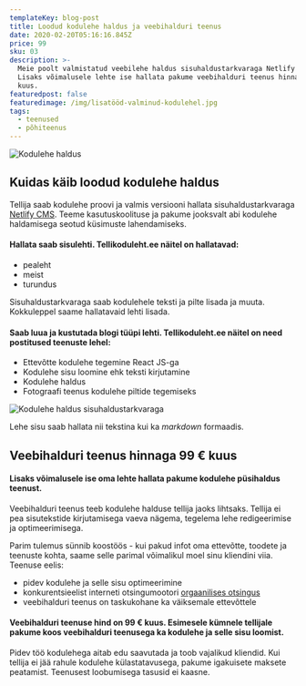 ```yaml
---
templateKey: blog-post
title: Loodud kodulehe haldus ja veebihalduri teenus
date: 2020-02-20T05:16:16.845Z
price: 99
sku: 03
description: >-
  Meie poolt valmistatud veebilehe haldus sisuhaldustarkvaraga Netlify CMS.
  Lisaks võimalusele lehte ise hallata pakume veebihalduri teenus hinnaga 99 €
  kuus.
featuredpost: false
featuredimage: /img/lisatööd-valminud-kodulehel.jpg
tags:
  - teenused
  - põhiteenus
---
```


![Kodulehe haldus](/img/kodulehe-haldus.jpg "Kodulehe haldus")

## Kuidas käib loodud kodulehe haldus

Tellija saab kodulehe proovi ja valmis versiooni hallata sisuhaldustarkvaraga [Netlify CMS](https://www.netlifycms.org/). Teeme kasutuskoolituse ja pakume jooksvalt abi kodulehe haldamisega seotud küsimuste lahendamiseks.

#### Hallata saab sisulehti. Tellikoduleht.ee näitel on hallatavad:

- pealeht
- meist
- turundus

Sisuhaldustarkvaraga saab kodulehele teksti ja pilte lisada ja muuta. Kokkuleppel saame hallatavaid lehti lisada.

#### Saab luua ja kustutada blogi tüüpi lehti. Tellikoduleht.ee näitel on need postitused teenuste lehel:

- Ettevõtte kodulehe tegemine React JS-ga
- Kodulehe sisu loomine ehk teksti kirjutamine
- Kodulehe haldus
- Fotograafi teenus kodulehe piltide tegemiseks

![Kodulehe haldus sisuhaldustarkvaraga](/img/kodulehe-haldus-sisuhaldustarkvaraga.jpg "Kodulehe haldus sisuhaldustarkvaraga")

Lehe sisu saab hallata nii tekstina kui ka _markdown_ formaadis.

## Veebihalduri teenus hinnaga 99 € kuus

#### Lisaks võimalusele ise oma lehte hallata pakume kodulehe püsihaldus teenust.

Veebihalduri teenus teeb kodulehe halduse tellija jaoks lihtsaks. Tellija ei pea sisutekstide kirjutamisega vaeva nägema, tegelema lehe redigeerimise ja optimeerimisega.

Parim tulemus sünnib koostöös - kui pakud infot oma ettevõtte, toodete ja teenuste kohta, saame selle parimal võimalikul moel sinu kliendini viia. Teenuse eelis:

- pidev kodulehe ja selle sisu optimeerimine
- konkurentsieelist interneti otsingumootori [orgaanilises otsingus](https://support.google.com/google-ads/answer/6054492?hl=et)
- veebihalduri teenus on taskukohane ka väiksemale ettevõttele

#### Veebihalduri teenuse hind on 99 € kuus. Esimesele kümnele tellijale pakume koos veebihalduri teenusega ka kodulehe ja selle sisu loomist.

Pidev töö kodulehega aitab edu saavutada ja toob vajalikud kliendid. Kui tellija ei jää rahule kodulehe külastatavusega, pakume igakuisete maksete peatamist. Teenusest loobumisega tasusid ei kaasne.
